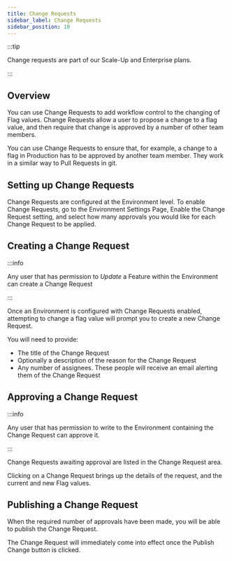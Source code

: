 ```yaml
---
title: Change Requests
sidebar_label: Change Requests
sidebar_position: 10
---
```


:::tip

Change requests are part of our Scale-Up and Enterprise plans.

:::

## Overview

You can use Change Requests to add workflow control to the changing of Flag values. Change Requests allow a user to
propose a change to a flag value, and then require that change is approved by a number of other team members.

You can use Change Requests to ensure that, for example, a change to a flag in Production has to be approved by another
team member. They work in a similar way to Pull Requests in git.

## Setting up Change Requests

Change Requests are configured at the Environment level. To enable Change Requests, go to the Environment Settings Page,
Enable the Change Request setting, and select how many approvals you would like for each Change Request to be applied.

## Creating a Change Request

:::info

Any user that has permission to _Update_ a Feature within the Environment can create a Change Request

:::

Once an Environment is configured with Change Requests enabled, attempting to change a flag value will prompt you to
create a new Change Request.

You will need to provide:

- The title of the Change Request
- Optionally a description of the reason for the Change Request
- Any number of assignees. These people will receive an email alerting them of the Change Request

## Approving a Change Request

:::info

Any user that has permission to write to the Environment containing the Change Request can approve it.

:::

Change Requests awaiting approval are listed in the Change Request area.

Clicking on a Change Request brings up the details of the request, and the current and new Flag values.

## Publishing a Change Request

When the required number of approvals have been made, you will be able to publish the Change Request.

The Change Request will immediately come into effect once the Publish Change button is clicked.
